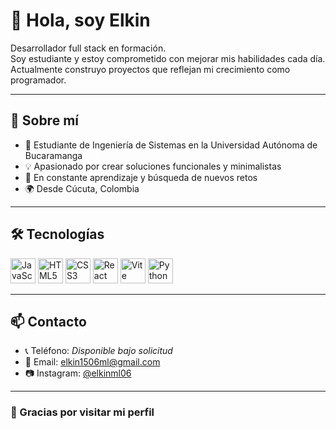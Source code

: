 <h1 align="left">👋 Hola, soy Elkin</h1>

<p align="left">
Desarrollador full stack en formación.<br>
Soy estudiante y estoy comprometido con mejorar mis habilidades cada día.<br>
Actualmente construyo proyectos que reflejan mi crecimiento como programador.
</p>

---

<h2 align="left">🧠 Sobre mí</h2>

- 🧩 Estudiante de Ingeniería de Sistemas en la Universidad Autónoma de Bucaramanga  
- 💡 Apasionado por crear soluciones funcionales y minimalistas  
- 🚀 En constante aprendizaje y búsqueda de nuevos retos  
- 🌍 Desde Cúcuta, Colombia

---

<h2 align="left">🛠️ Tecnologías</h2>

<p align="left">
  <img src="https://cdn.jsdelivr.net/gh/devicons/devicon/icons/javascript/javascript-original.svg" height="40" alt="JavaScript" />
  <img src="https://cdn.jsdelivr.net/gh/devicons/devicon/icons/html5/html5-original.svg" height="40" alt="HTML5" />
  <img src="https://cdn.jsdelivr.net/gh/devicons/devicon/icons/css3/css3-original.svg" height="40" alt="CSS3" />
  <img src="https://cdn.jsdelivr.net/gh/devicons/devicon/icons/react/react-original.svg" height="40" alt="React" />
  <img src="https://cdn.jsdelivr.net/gh/devicons/devicon/icons/vite/vite-original.svg" height="40" alt="Vite" />
  <img src="https://cdn.jsdelivr.net/gh/devicons/devicon/icons/python/python-original.svg" height="40" alt="Python" />
</p>

---

<h2 align="left">📫 Contacto</h2>
 
- 📞 Teléfono: *Disponible bajo solicitud*
- 📧 Email: elkin1506ml@gmail.com  
- 📷 Instagram: [@elkinml06](https://www.instagram.com/elkinml06)

---

<h3 align="left">🙌 Gracias por visitar mi perfil</h3>
